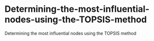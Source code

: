 # Determining-the-most-influential-nodes-using-the-TOPSIS-method
Determining the most influential nodes using the TOPSIS method
